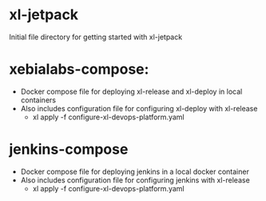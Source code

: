 # xl-jetpack

Initial file directory for getting started with xl-jetpack

# xebialabs-compose:
- Docker compose file for deploying xl-release and xl-deploy in local containers
- Also includes configuration file for configuring xl-deploy with xl-release
  - xl apply -f configure-xl-devops-platform.yaml

# jenkins-compose
- Docker compose file for deploying jenkins in a local docker container
- Also includes configuration file for configuring jenkins with xl-release
  - xl apply -f configure-xl-devops-platform.yaml
